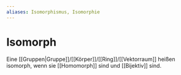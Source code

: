 ```yaml
---
aliases: Isomorphismus, Isomorphie
---
```

# Isomorph
Eine [[Gruppen|Gruppe]]/[[Körper]]/[[Ring]]/[[Vektorraum]] heißen isomorph, wenn sie [[Homomorph]] sind und [[Bijektiv]] sind.